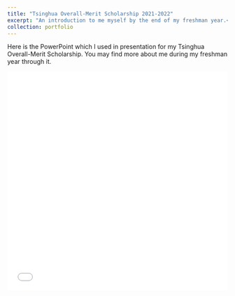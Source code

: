 ```yaml
---
title: "Tsinghua Overall-Merit Scholarship 2021-2022"
excerpt: "An introduction to me myself by the end of my freshman year.<br/> <img src='/images/portfolio_1/slide1.png' style='zoom:50%;'/>"
collection: portfolio
---
```


Here is the PowerPoint which I used in presentation for my Tsinghua Overall-Merit Scholarship. You may find more about me during my freshman year through it.

<iframe src="/files/scholarship.pdf" width="100%" height="500" frameborder="no" border="0" marginwidth="0" marginheight="0"></iframe>